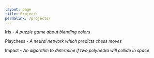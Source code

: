 ```yaml
---
layout: page
title: Projects
permalink: /projects/
---
```


<p>Iris  -  <i>A puzzle game about blending colors</i></p>
<p>Playchess  -  <i>A neural network which predicts chess moves</i></p>
<p>Impact  -  <i>An algorithm to determine if two polyhedra will collide in space</i></p>



